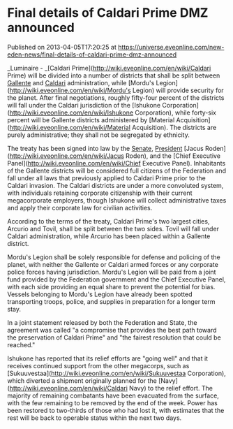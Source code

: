 # Final details of Caldari Prime DMZ announced
Published on 2013-04-05T17:20:25 at https://universe.eveonline.com/new-eden-news/final-details-of-caldari-prime-dmz-announced

_Luminaire - _[Caldari Prime](http://wiki.eveonline.com/en/wiki/Caldari Prime) will be divided into a number of districts that shall be split between [Gallente](http://wiki.eveonline.com/en/wiki/Gallente) and [Caldari](http://wiki.eveonline.com/en/wiki/Caldari) administration, while [Mordu's Legion](http://wiki.eveonline.com/en/wiki/Mordu's Legion) will provide security for the planet. After final negotiations, roughly fifty-four percent of the districts will fall under the Caldari jurisdiction of the [Ishukone Corporation](http://wiki.eveonline.com/en/wiki/Ishukone Corporation), while forty-six percent will be Gallente districts administered by [Material Acquisition](http://wiki.eveonline.com/en/wiki/Material Acquisition). The districts are purely administrative; they shall not be segregated by ethnicity.

The treaty has been signed into law by the [Senate](http://wiki.eveonline.com/en/wiki/Senate), [President](http://wiki.eveonline.com/en/wiki/President) [Jacus Roden](http://wiki.eveonline.com/en/wiki/Jacus Roden), and the [Chief Executive Panel](http://wiki.eveonline.com/en/wiki/Chief Executive Panel). Inhabitants of the Gallente districts will be considered full citizens of the Federation and fall under all laws that previously applied to Caldari Prime prior to the Caldari invasion. The Caldari districts are under a more convoluted system, with individuals retaining corporate citizenship with their current megacorporate employers, though Ishukone will collect administrative taxes and apply their corporate law for civilian activities.

According to the terms of the treaty, Caldari Prime's two largest cities, Arcurio and Tovil, shall be split between the two sides. Tovil will fall under Caldari administration, while Arcurio has been placed within a Gallente district.

Mordu's Legion shall be solely responsible for defense and policing of the planet, with neither the Gallente or Caldari armed forces or any corporate police forces having jurisdiction. Mordu's Legion will be paid from a joint fund provided by the Federation government and the Chief Executive Panel, with each side providing an equal share to prevent the potential for bias. Vessels belonging to Mordu's Legion have already been spotted transporting troops, police, and supplies in preparation for a longer term stay.

In a joint statement released by both the Federation and State, the agreement was called "a compromise that provides the best path toward the preservation of Caldari Prime" and "the fairest resolution that could be reached."

Ishukone has reported that its relief efforts are "going well" and that it receives continued support from the other megacorps, such as [Sukuuvestaa](http://wiki.eveonline.com/en/wiki/Sukuuvestaa Corporation), which diverted a shipment originally planned for the [Navy](http://wiki.eveonline.com/en/wiki/Caldari Navy) to the relief effort. The majority of remaining combatants have been evacuated from the surface, with the few remaining to be removed by the end of the week. Power has been restored to two-thirds of those who had lost it, with estimates that the rest will be back to operable status within the next two days.
